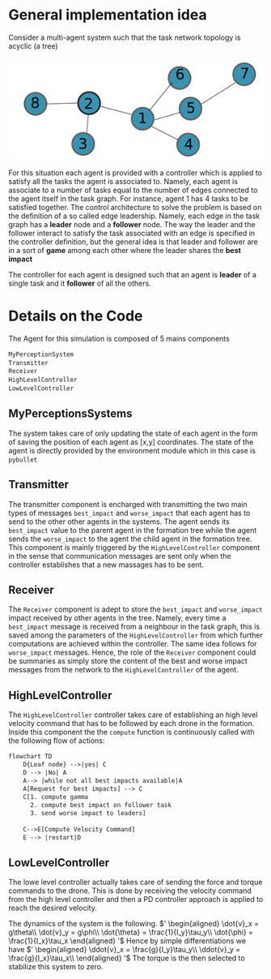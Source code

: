 # General implementation idea

Consider a multi-agent system such that the task network topology is acyclic (a tree)

![alt text](assets/task_grap.png)

For this situation each agent is provided with a controller which is applied to satisfy all the tasks the agent is associated to. Namely, each agent is associate to a number of tasks equal to the number of edges connected to the agent itself in the task graph. For instance, agent 1 has 4 tasks to be satisfied together. The control architecture to solve the problem is based on the definition of a so called edge leadership. Namely, each edge in the task graph has a **leader** node and a **follower** node. The way the leader and the follower interact to satisfy the task associated with an edge is specified in the controller definition, but the general idea is that leader and follower are in a sort of **game** among each other where the leader shares the **best impact**


The controller for each agent is designed such that an agent is **leader** of a single task and it **follower** of all the others.



# Details on the Code 

The Agent for this simulation is composed of 5 mains components 

```python
MyPerceptionSystem
Transmitter
Receiver
HighLevelController
LowLevelController
```

## MyPerceptionsSystems
The system takes care of only updating the state of each agent in the form of saving the position of each agent as [x,y] coordinates. The state of the agent is directly provided by the environment module which in this case is `pybullet`

## Transmitter
The transmitter component is encharged with transmitting the two main types of messages `best_impact` and `worse_impact` that each agent has to send to the other other agents in the systems. The agent sends its `best_impact` value to the parent agent in the formation tree while the agent sends the `worse_impact` to the agent the child agent in the formation tree. This component is mainly triggered by the `HighLevelController` component in the sense that communication messages are sent only when the controller establishes that a new massages has to be sent.

## Receiver
The `Receiver` component is adept to store the `best_impact` and `worse_impact` impact received by other agents in the tree. Namely, every time a `best_impact` message is received from a neighbour in the task graph, this is saved among the parameters of the `HighLevelController` from which further computations are achieved within the controller. The same idea follows for `worse_impact` messages. Hence, the role of the `Receiver` component could be summaries as simply store the content of the best and worse impact messages from the network to the `HighLevelController` of the agent. 

## HighLevelController

The `HighLevelController` controller takes care of establishing an high level velocity command that has to be followed by each drone in the formation. Inside this component the the `compute` function is continuously called with the following flow of actions:


```mermaid
flowchart TD
    D{Leaf node} -->|yes| C
    D --> |No| A
    A--> |while not all best impacts available|A
    A[Request for best impacts] --> C
    C[1. compute gamma
      2. compute best impact on follower task
      3. send worse impact to leaders]

    C-->E[Compute Velocity Command]
    E --> |restart|D
```

## LowLevelController
The lowe level controller actually takes care of sending the force and torque commands to the drone. This is done by receiving the velocity command from the high level controller and then a PD controller approach is applied to reach the desired velocity.

The dynamics of the system is the following. 
$'
\begin{aligned}
\dot{v}_x = g\theta\\
\dot{v}_y = g\phi\\
\dot{\theta} = \frac{1}{I_y}\tau_y\\
\dot{\phi} = \frac{1}{I_x}\tau_x
\end{aligned}
'$
Hence by simple differentiations we have 
$'
\begin{aligned}
\ddot{v}_x = \frac{g}{I_y}\tau_y\\
\ddot{v}_y = \frac{g}{I_x}\tau_x\\
\end{aligned}
'$
The torque is the then selected to stabilize this system to zero.